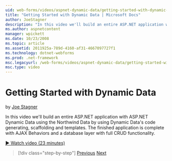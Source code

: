 ```yaml
---
uid: web-forms/videos/aspnet-dynamic-data/getting-started-with-dynamic-data
title: "Getting Started with Dynamic Data | Microsoft Docs"
author: JoeStagner
description: "In this video we'll build an entire ASP.NET application with ASP.NET Dynamic Data using the Northwind Data by using Dynamic Data's code generating, scaffoldi..."
ms.author: aspnetcontent
manager: wpickett
ms.date: 10/23/2008
ms.topic: article
ms.assetid: 2011925a-789d-4160-af31-4667097727f1
ms.technology: dotnet-webforms
ms.prod: .net-framework
msc.legacyurl: /web-forms/videos/aspnet-dynamic-data/getting-started-with-dynamic-data
msc.type: video
---
```

Getting Started with Dynamic Data
====================
by [Joe Stagner](https://github.com/JoeStagner)

In this video we'll build an entire ASP.NET application with ASP.NET Dynamic Data using the Northwind Data by using Dynamic Data's code generating, scaffolding and templates. The finished application is complete with AJAX Behaviors and a database layer with full CRUD functionality.

[&#9654; Watch video (23 minutes)](https://channel9.msdn.com/Blogs/ASP-NET-Site-Videos/getting-started-with-dynamic-data)

>[!div class="step-by-step"]
[Previous](how-do-i-use-a-dynamiccontrol-in-listview-and-detailsview-controls.md)
[Next](begin-editing-the-templates-in-aspnet-dynamic-data-applications.md)

